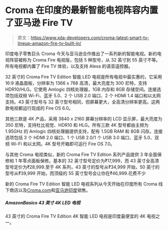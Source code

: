 # Croma 在印度的最新智能电视阵容内置了亚马逊 Fire TV

> 原文：<https://www.xda-developers.com/croma-latest-smart-tv-lineup-amazon-fire-tv-built-in/>

印度电子零售巨头 Croma 今天与亚马逊合作推出了一系列新的智能电视。新的电视阵容被称为 Croma Fire 电视版，包括 5 种型号，从 32 英寸到 55 英寸不等。所有电视都内置了 Fire TV 体验，以及支持 Alexa 的语音遥控器。

32 英寸的 Croma Fire TV Edition 智能 LED 电视是所有电视中最实惠的，它采用 16:9 液晶面板，分辨率为 1366 x 768 高清，最大亮度为 300 尼特，支持 HDR10/HLG。它使用 Amlogic 四核处理器，1GB 内存和 8GB 存储空间。连接选项包括双频 Wi-Fi、蓝牙 5.0、2 个 USB 2.0 端口、2 个 HDMI 1.4 端口和以太网支持。43 英寸型号与 32 英寸型号相同，但屏幕更大，全高清分辨率更高。这两款电视都运行现成的 Fire OS 6.0。

其他三款是 4K 产品，采用 3840 x 2160 屏幕分辨率的 LCD 显示屏，最大亮度为 350 尼特，支持杜比视觉、HDR10 和 HLG。所有三款 4K 型号都由主频为 1.95GHz 的 Amlogic 四核处理器提供支持，配有 1.5GB RAM 和 8GB 闪存。连接选项包括 3 个 HDMI 2.0 端口、1 个 USB 2.0/1 个 USB 3.0 端口、蓝牙 5.0、双频 Wi-Fi 和以太网。4K 型号开箱即可运行 Fire OS 7.0。

与其他 Croma 电视类似，新的 Croma Fire TV Edition 系列产品提供 3 年全面保修和 1 年零点面板保修。基本的 32 英寸型号定价为₹17,999，而 43 英寸全高清型号定价为₹28,999.至于 4K 系列，43 英寸的型号从₹34,999 开始，50 英寸的型号从₹39,999 开始，而顶级的 55 英寸型号会让你在₹46,999.花费不少

新的 Croma Fire TV Edition 智能 LED 电视系列从今天开始在印度所有 Croma 线下商店以及[Croma.com](https://www.croma.com/)和[亚马逊印度](https://www.amazon.in/AmazonBasics-108cm-inch-Ultra-Smart/dp/B087JWLZ2K/?tag=xdaportalin-21)销售。

##### AmazonBasics 43 英寸 4K LED 电视

43 英寸的 Croma Fire TV Edition 4K 智能 LED 电视是印度最便宜的 4K 电视之一。